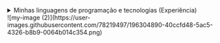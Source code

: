 <details>
  <summary>Minhas linguagens de programação e tecnologias (Experiência)</summary>
  
  * (**S**) PHP e MySQL
  * (**A**) Python (Django), JavaScript, Git e HTML5
  * (**B**) Java, TypeScript, Node.js e React.js
  * (**C**) C e CSS3
  * (**D**) 
</details>
![my-image (2)](https://user-images.githubusercontent.com/78219497/196304890-40ccfd48-5ac5-4326-b8b9-0064b014c354.png)
